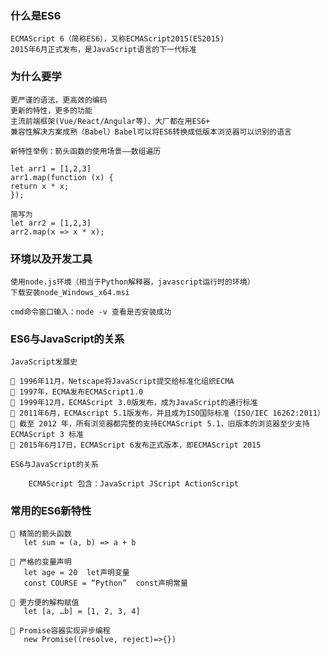 ### 什么是ES6

    ECMAScript 6（简称ES6），又称ECMAScript2015(ES2015)
    2015年6月正式发布，是JavaScript语言的下一代标准
    
### 为什么要学

    更严谨的语法，更高效的编码
    更新的特性，更多的功能
    主流前端框架(Vue/React/Angular等)、大厂都在用ES6+
    兼容性解决方案成熟（Babel）Babel可以将ES6转换成低版本浏览器可以识别的语言
    
    新特性举例：箭头函数的使用场景——数组遍历
    
    let arr1 = [1,2,3]
    arr1.map(function (x) {
    return x * x;
    });
    
    简写为
    let arr2 = [1,2,3]
    arr2.map(x => x * x);
    
### 环境以及开发工具

    使用node.js环境（相当于Python解释器，javascript运行时的环境）
    下载安装node_Windows_x64.msi
    
    cmd命令窗口输入：node -v 查看是否安装成功
    
### ES6与JavaScript的关系

    JavaScript发展史
    
     1996年11月，Netscape将JavaScript提交给标准化组织ECMA
     1997年，ECMA发布ECMAScript1.0
     1999年12月，ECMAScript 3.0版发布，成为JavaScript的通行标准
     2011年6月，ECMAscript 5.1版发布，并且成为ISO国际标准（ISO/IEC 16262:2011） 
     截至 2012 年，所有浏览器都完整的支持ECMAScript 5.1，旧版本的浏览器至少支持ECMAScript 3 标准
     2015年6月17日，ECMAScript 6发布正式版本，即ECMAScript 2015
    
    ES6与JavaScript的关系
    
        ECMAScript 包含：JavaScript JScript ActionScript
        
### 常用的ES6新特性

     精简的箭头函数
       let sum = (a, b) => a + b
       
     严格的变量声明
       let age = 20  let声明变量
       const COURSE = “Python”  const声明常量
       
     更方便的解构赋值
       let [a, …b] = [1, 2, 3, 4]

     Promise容器实现异步编程
       new Promise((resolve, reject)=>{})